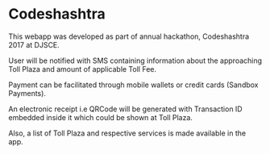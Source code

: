 # Codeshashtra
This webapp was developed as part of annual hackathon, Codeshashtra 2017 at DJSCE. 

User will be notified with SMS containing information about the approaching Toll Plaza and amount of applicable Toll Fee. 

Payment can be facilitated through mobile wallets or credit cards (Sandbox Payments). 

An electronic receipt i.e QRCode will be generated with Transaction ID embedded inside it which could be shown at Toll Plaza. 

Also, a list of Toll Plaza and respective services is made available in the app.
